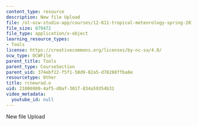 ```yaml
---
content_type: resource
description: New file Upload
file: /ol-ocw-studio-app/courses/12-811-tropical-meteorology-spring-2011/210069894af5d8af3017834a59354b31_rcnewrad.o
file_size: 879472
file_type: application/x-object
learning_resource_types:
- Tools
license: https://creativecommons.org/licenses/by-nc-sa/4.0/
ocw_type: OCWFile
parent_title: Tools
parent_type: CourseSection
parent_uid: 374ebf22-f5f1-50d9-82a5-d78288ffba8e
resourcetype: Other
title: rcnewrad.o
uid: 21006989-4af5-d8af-3017-834a59354b31
video_metadata:
  youtube_id: null
---
```

New file Upload